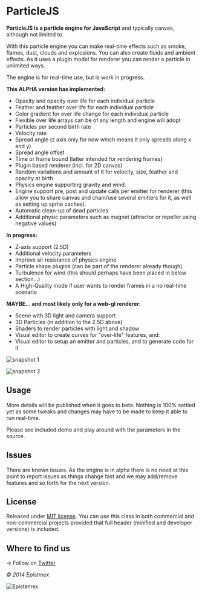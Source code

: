 ﻿ParticleJS
==========

**ParticleJS is a particle engine for JavaScript** and typically canvas,
although not limited to.

With this particle engine you can make real-time effects such as smoke, flames, dust, clouds
and explosions. You can also create fluids and ambient effects. As it uses
a plugin model for renderer you can render a particle in unlimited ways.

The engine is for real-time use, but is work in progress.

**This ALPHA version has implemented:**

- Opacity and opacity over life for each individual particle
- Feather and feather over life for each individual particle
- Color gradient for over life change for each individual particle
- Flexible over life arrays can be of any length and engine will adopt
- Particles per second birth rate
- Velocity rate
- Spread angle (z axis only for now which means it only spreads along x and y)
- Spread angle offset
- Time or frame bound (latter intended for rendering frames)
- Plugin based renderer (incl. for 2D canvas)
- Random variations and amount of it for velocity, size, feather and opacity at birth
- Physics engine supporting gravity and wind.
- Engine support pre, post and update calls per emitter for renderer (this allow you
to share canvas and chain/use several emitters for it, as well as setting up sprite caches).
- Automatic clean-up of dead particles
- Additional physic parameters such as magnet (attractor or repeller using negative values)

**In progress:**

- Z-axis support (2.5D)
- Additional velocity parameters
- Improve air resistance of physics engine
- Particle shape plugins (can be part of the renderer already though)
- Turbulence for wind (this should perhaps have been placed in below section...)
- A High-Quality mode if user wants to render frames in a no real-time scenario

**MAYBE... and most likely only for a web-gl renderer:**

- Scene with 3D light and camera support
- 3D Particles (in addition to the 2.5D above)
- Shaders to render particles with light and shadow
- Visual editor to create curves for "over-life" features, and:
- Visual editor to setup an emitter and particles, and to generate code for it

![snapshot 1](http://i.imgur.com/Hrdkicd.jpg)

![snapshot 2](http://i.imgur.com/2XahkZR.jpg)

Usage
-----

More details will be published when it goes to beta. Nothing is 100%
settled yet as some tweaks and changes may have to be made to keep it
able to run real-time.

Please see included demo and play around with the parameters in the source.

Issues
------

There are known issues. As the engine is in alpha there is no need at this point to
report issues as things change fast and we may add/remove features and so forth for
the next version.


License
-------

Released under [MIT license](http://choosealicense.com/licenses/mit/). You can use this class in both commercial and non-commercial projects provided that full header (minified and developer versions) is included.


Where to find us
----------------

→ Follow on [Twitter](https://twitter.com/epistemex/)

*&copy; 2014 Epistmex*

![Epistemex](http://i.imgur.com/YxO8CtB.png)
